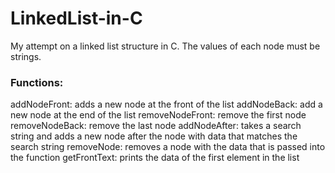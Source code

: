 # LinkedList-in-C
My attempt on a linked list structure in C. The values of each node must be strings.

### Functions:
addNodeFront: adds a new node at the front of the list
addNodeBack: add a new node at the end of the list
removeNodeFront: remove the first node
removeNodeBack: remove the last node
addNodeAfter: takes a search string and adds a new node after the node with data that matches the search string
removeNode: removes a node with the data that is passed into the function
getFrontText: prints the data of the first element in the list
